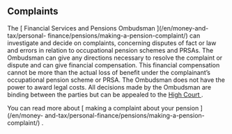 ##  Complaints

The [ Financial Services and Pensions Ombudsman ](/en/money-and-tax/personal-
finance/pensions/making-a-pension-complaint/) can investigate and decide on
complaints, concerning disputes of fact or law and errors in relation to
occupational pension schemes and PRSAs. The Ombudsman can give any directions
necessary to resolve the complaint or dispute and can give financial
compensation. This financial compensation cannot be more than the actual loss
of benefit under the complainant’s occupational pension scheme or PRSA. The
Ombudsman does not have the power to award legal costs. All decisions made by
the Ombudsman are binding between the parties but can be appealed to the [
High Court ](/en/justice/courts-system/high-court/) .

You can read more about [ making a complaint about your pension ](/en/money-
and-tax/personal-finance/pensions/making-a-pension-complaint/) .
